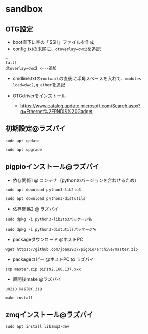 # sandbox
## OTG設定
- boot直下に空の「SSH」ファイルを作成
- config.txtの末尾に、`dtoverlay=dwc2`を追記
```
~
[all]
dtoverlay=dwc2 <---追加
```
- cmdline.txtの`rootwait`の直後に半角スペースを入れて、`modules-load=dwc2,g_ether`を追記

- OTGdriverをインストール
    - https://www.catalog.update.microsoft.com/Search.aspx?q=Ethernet%2FRNDIS%20Gadget

## 初期設定@ラズパイ
```sudo apt update```

```sudo apt upgrade```

## pigpioインストール@ラズパイ
- 依存関係1 @ コンテナ（pythonのバージョンを合わせるため）

```sudo apt download python3-lib2to3```

```sudo apt download python3-distutils```

- 依存関係2 @ ラズパイ

```sudo dpkg -i python3-lib2to3パッケージ名```

```sudo dpkg -i python3-distutilsパッケージ名```


- packageダウンロード @ホストPC

```wget https://github.com/joan2937/pigpio/archive/master.zip```

- packageコピー @ホストPC to ラズパイ

```scp master.zip pi@192.168.137.xxx```

- 展開後make @ラズパイ

```unzip master.zip```

```make install```


## zmqインストール@ラズパイ
```sudo apt install libzmq3-dev```
